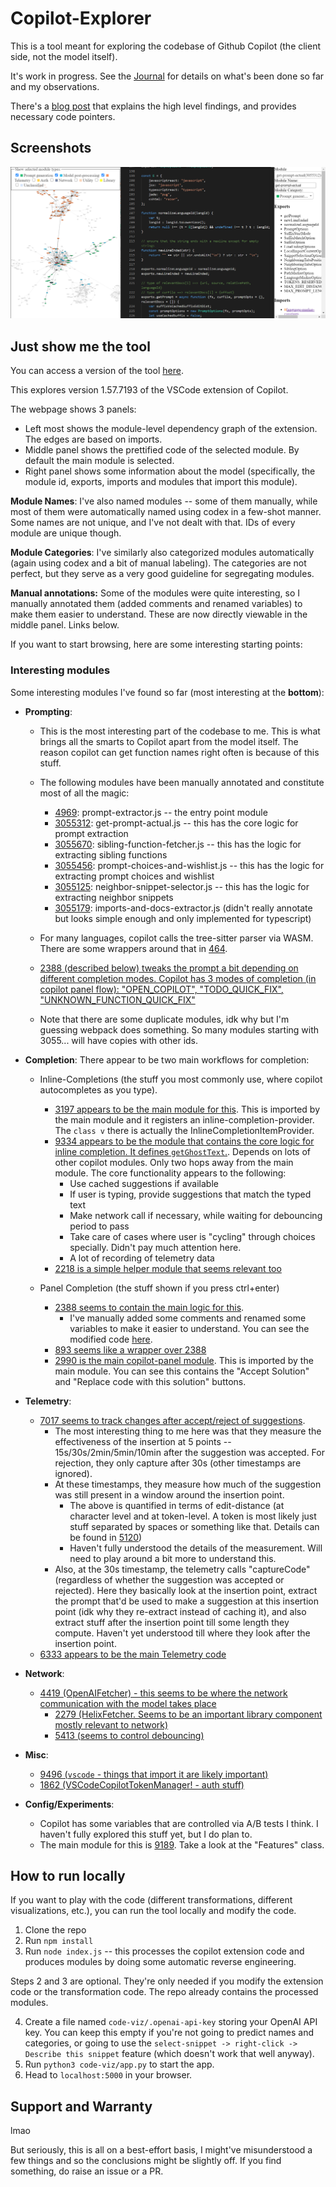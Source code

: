 # Copilot-Explorer

This is a tool meant for exploring the codebase of Github Copilot (the client side, not the model itself).

It's work in progress. See the [Journal](https://thakkarparth007.github.io/copilot-explorer/Journal) for details on what's been done so far and my observations.

There's a [blog post](https://thakkarparth007.github.io/copilot-explorer/posts/copilot-internals) that explains the high level findings, and provides necessary code pointers.

## Screenshots

![Screenshot 1](./images/screenshot-v1.png)

## Just show me the tool

You can access a version of the tool [here](https://thakkarparth007.github.io/copilot-explorer/codeviz/templates/code-viz.html).

This explores version 1.57.7193 of the VSCode extension of Copilot.

The webpage shows 3 panels:
- Left most shows the module-level dependency graph of the extension. The edges are based on imports.
- Middle panel shows the prettified code of the selected module. By default the main module is selected.
- Right panel shows some information about the model (specifically, the module id, exports, imports and modules that import this module).

<!-- The modules don't have names because these have been extracted by a bit of deobfuscation, and the original obfuscated code didn't have names. I'm working on a way to provide reasonable names to the modules. Currently I have a hacky system that allows manual renaming of modules, but it's not synced. Your edits do stay on local storage though. -->

**Module Names**: I've also named modules -- some of them manually, while most of them were automatically named using codex in a few-shot manner. Some names are not unique, and I've not dealt with that. IDs of every module are unique though.

**Module Categories**: I've similarly also categorized modules automatically (again using codex and a bit of manual labeling). The categories are not perfect, but they serve as a very good guideline for segregating modules.

**Manual annotations:** Some of the modules were quite interesting, so I manually annotated them (added comments and renamed variables) to make them easier to understand. These are now directly viewable in the middle panel. Links below.

If you want to start browsing, here are some interesting starting points:

### Interesting modules

Some interesting modules I've found so far (most interesting at the **bottom**):
- **Prompting**:
  - This is the most interesting part of the codebase to me. This is what brings all the smarts to Copilot apart from the model itself. The reason copilot can get function names right often is because of this stuff.
  - The following modules have been manually annotated and constitute most of all the magic:
      - [4969](https://thakkarparth007.github.io/copilot-explorer/codeviz/templates/code-viz.html#m4969): prompt-extractor.js -- the entry point module
      - [3055312](https://thakkarparth007.github.io/copilot-explorer/codeviz/templates/code-viz.html#m3055312): get-prompt-actual.js -- this has the core logic for prompt extraction
      - [3055670](https://thakkarparth007.github.io/copilot-explorer/codeviz/templates/code-viz.html#m3055670): sibling-function-fetcher.js -- this has the logic for extracting sibling functions
      - [3055456](https://thakkarparth007.github.io/copilot-explorer/codeviz/templates/code-viz.html#m3055456): prompt-choices-and-wishlist.js -- this has the logic for extracting prompt choices and wishlist
      - [3055125](https://thakkarparth007.github.io/copilot-explorer/codeviz/templates/code-viz.html#m3055125): neighbor-snippet-selector.js -- this has the logic for extracting neighbor snippets
      - [3055179](https://thakkarparth007.github.io/copilot-explorer/codeviz/templates/code-viz.html#m3055179): imports-and-docs-extractor.js (didn't really annotate but looks simple enough and only implemented for typescript)
  - For many languages, copilot calls the tree-sitter parser via WASM. There are some wrappers around that in [464](https://thakkarparth007.github.io/copilot-explorer/codeviz/templates/code-viz.html#m464).
  - [2388 (described below) tweaks the prompt a bit depending on different completion modes. Copilot has 3 modes of completion (in copilot panel flow): "OPEN_COPILOT", "TODO_QUICK_FIX", "UNKNOWN_FUNCTION_QUICK_FIX"](https://thakkarparth007.github.io/copilot-explorer/codeviz/templates/code-viz.html#m2388)

  - Note that there are some duplicate modules, idk why but I'm guessing webpack does something. So many modules starting with 3055... will have copies with other ids.

- **Completion**:
  There appear to be two main workflows for completion:
  - Inline-Completions (the stuff you most commonly use, where copilot autocompletes as you type).
    - [3197 appears to be the main module for this](https://thakkarparth007.github.io/copilot-explorer/codeviz/templates/code-viz.html#m3197). This is imported by the main module and it registers an inline-completion-provider. The `class v` there is actually the InlineCompletionItemProvider.
      <!-- ~- I've manually added some comments and renamed some variables to make it easier to understand. You can see the modified code [here](codeviz/data/manually_annotated_modules/3197.js).~ -->
    - [9334 appears to be the module that contains the core logic for inline completion. It defines `getGhostText`.](https://thakkarparth007.github.io/copilot-explorer/codeviz/templates/code-viz.html#m9334). Depends on lots of other copilot modules. Only two hops away from the main module. The core functionality appears to the following:
      - Use cached suggestions if available
      - If user is typing, provide suggestions that match the typed text
      - Make network call if necessary, while waiting for debouncing period to pass
      - Take care of cases where user is "cycling" through choices specially. Didn't pay much attention here.
      - A lot of recording of telemetry data
      <!-- - You can read my commented version of the code [here](codeviz/data/manually_annotated_modules/9334.js). -->
    - [2218 is a simple helper module that seems relevant too](https://thakkarparth007.github.io/copilot-explorer/codeviz/templates/code-viz.html#m2218)

  - Panel Completion (the stuff shown if you press ctrl+enter)
    - [2388 seems to contain the main logic for this](https://thakkarparth007.github.io/copilot-explorer/codeviz/templates/code-viz.html#m2388).
      - I've manually added some comments and renamed some variables to make it easier to understand. You can see the modified code [here](codeviz/data/manually_annotated_modules/2388.js).
    - [893 seems like a wrapper over 2388](https://thakkarparth007.github.io/copilot-explorer/codeviz/templates/code-viz.html#m893)
    - [2990 is the main copilot-panel module](https://thakkarparth007.github.io/copilot-explorer/codeviz/templates/code-viz.html#m2990). This is imported by the main module. You can see this contains the "Accept Solution" and "Replace code with this solution" buttons.

- **Telemetry**:
  - [7017 seems to track changes after accept/reject of suggestions](https://thakkarparth007.github.io/copilot-explorer/codeviz/templates/code-viz.html#m7017).
    - The most interesting thing to me here was that they measure the effectiveness of the insertion at 5 points -- 15s/30s/2min/5min/10min after the suggestion was accepted. For rejection, they only capture after 30s (other timestamps are ignored).
    - At these timestamps, they measure how much of the suggestion was still present in a window around the insertion point.
      - The above is quantified in terms of edit-distance (at character level and at token-level. A token is most likely just stuff separated by spaces or something like that. Details can be found in [5120](https://thakkarparth007.github.io/copilot-explorer/codeviz/templates/code-viz.html#m5120))
      - Haven't fully understood the details of the measurement. Will need to play around a bit more to understand this.
    - Also, at the 30s timestamp, the telemetry calls "captureCode" (regardless of whether the suggestion was accepted or rejected). Here they basically look at the insertion point, extract the prompt that'd be used to make a suggestion at this insertion point (idk why they re-extract instead of caching it), and also extract stuff after the insertion point till some length they compute. Haven't yet understood till where they look after the insertion point.
  - [6333 appears to be the main Telemetry code](https://thakkarparth007.github.io/copilot-explorer/codeviz/templates/code-viz.html#m6333)

- **Network**:
  - [4419 (OpenAIFetcher) - this seems to be where the network communication with the model takes place](https://thakkarparth007.github.io/copilot-explorer/codeviz/templates/code-viz.html#m4419)
      - [2279 (HelixFetcher. Seems to be an important library component mostly relevant to network)](https://thakkarparth007.github.io/copilot-explorer/codeviz/templates/code-viz.html#m2279)
      - [5413 (seems to control debouncing)](https://thakkarparth007.github.io/copilot-explorer/codeviz/templates/code-viz.html#m5413)

- **Misc**:
  - [9496 (`vscode` - things that import it are likely important)](https://thakkarparth007.github.io/copilot-explorer/codeviz/templates/code-viz.html#m9496)
  - [1862 (VSCodeCopilotTokenManager! - auth stuff)](https://thakkarparth007.github.io/copilot-explorer/codeviz/templates/code-viz.html#m1862)

- **Config/Experiments**:
  - Copilot has some variables that are controlled via A/B tests I think. I haven't fully explored this stuff yet, but I do plan to.
  - The main module for this is [9189](https://thakkarparth007.github.io/copilot-explorer/codeviz/templates/code-viz.html#m9189). Take a look at the "Features" class.

## How to run locally

If you want to play with the code (different transformations, different visualizations, etc.), you can run the tool locally and modify the code.

1. Clone the repo
2. Run `npm install`
3. Run `node index.js` -- this processes the copilot extension code and produces modules by doing some automatic reverse engineering.

Steps 2 and 3 are optional. They're only needed if you modify the extension code or the transformation code. The repo already contains the processed modules.

4. Create a file named `code-viz/.openai-api-key` storing your OpenAI API key. You can keep this empty if you're not going to predict names and categories, or going to use the `select-snippet -> right-click -> Describe this snippet` feature (which doesn't work that well anyway).
5. Run `python3 code-viz/app.py` to start the app.
6. Head to `localhost:5000` in your browser.

## Support and Warranty

lmao

But seriously, this is all on a best-effort basis, I might've misunderstood a few things and so the conclusions might be slightly off. If you find something, do raise an issue or a PR.